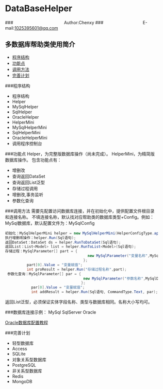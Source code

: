 # DataBaseHelper
###　　　　　　　　　　　　Author:Chenxy
###　　　　　　　　　 E-mail:1025395601@qq.com
## 多数据库帮助类使用简介
* [程序结构](#jiegou)
* [功能点](#gongneng)
* [调用方法](#diaoyong)
* [完善计划](#jihua)

###<a name="jiegou"/>程序结构
* 程序结构
 * Helper
  * MySqlHelper
  * SqlHelper
  * OracleHelper
* HelperMini
 * MySqlHelperMini
 * SqlHelperMini
 * OracleHelperMini
* 调用程序控制台

###<a name="gongneng"/>功能点
Helper，为完整版数据库操作（尚未完成）。
HelperMini，为精简版数据库操作。
 包含功能点有：
* 增删改
* 查询返回DataSet
* 查询返回List泛型
* 存储过程调用
* 增删改,事务监听
* 参数化查询

###<a name="diaoyong"/>调用方法
需要先配置访问数据库连接，并在初始化中，提供配置文件根目录和连接名称。
不填连接名称，默认找对应帮助类的数据库类型+Config。例如：MySql数据库，默认配置文件为：MySqlConfig
```Java
初始化：MySqlHelperMini helper = new MySqlHelperMini(HelperConfigType.appSettings,"MySqlConfig");
执行增删改操作：helper.Run(Sql语句);
返回DataSet：DataSet ds = helper.RunToDataSet(Sql语句);
返回List：List<Model> list = helper.RunToList<Model>(Sql语句);
存储过程：MySqlParameter[] part = {
                                      new MySqlParameter("变量名称",MySqlDbType.VarChar,50) 
                                    };
          part[0].Value = "变量赋值";
          int proResult = helper.Run("存储过程名称",part);
 参数化查询：MySqlParameter[] par = {
                                    new MySqlParameter("参数名称",MySqlDbType.VarChar,50)
                                   };
            par[0].Value = "变量赋值";
            int addResult = helper.Run(Sql语句, CommandType.Text, par);
```
 返回List泛型，必须保证实体字段名称、类型与数据库相同。名称大小写均可。
 
 
###数据库连接示例：
    MySql
    <add name="MySqlConfig" providerName="MySql.Data.MySqlClient" connectionString="server=*.*.*.*;user id=***;password=***;database=***" />
    SqlServer
    <add name="SqlConfig" providerName="System.Data.SqlClient" connectionString="*,*,*,*;database=***;user id=***;password=***" />
    Oracle 
    <add name="ORAConnStr"  connectionString="data spurce=***;user id=***;Password=***;"/>

[Oracle数据库配置教程](http://www.cnblogs.com/shengtianlong/archive/2010/07/03/1770447.html "Oracle配置教程")

###<a name="jihua"/>完善计划
* 轻型数据库
 * Access
 * SQLite
* 对象关系型数据库
 * PostgreSQL
* 非关系型数据库
 * Redis
 * MongoDB
